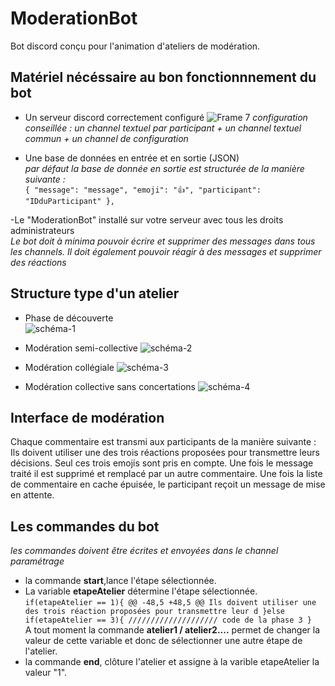 # ModerationBot
Bot discord conçu pour l'animation d'ateliers de modération.
## Matériel nécéssaire au bon fonctionnnement du bot
- Un serveur discord correctement configuré
![Frame 7](https://user-images.githubusercontent.com/85356491/120828148-79705480-c55c-11eb-8ba6-2c94517e821d.png)
*configuration conseillée : un channel textuel par participant + un channel textuel commun + un channel de configuration* 


- Une base de données en entrée et en sortie (JSON)  
*par défaut la base de donnée en sortie est structurée de la manière suivante :*  
`{
    "message": "message",
    "emoji": "👍",
    "participant": "IDduParticipant"
  },`  

-Le "ModerationBot" installé sur votre serveur avec tous les droits administrateurs  
*Le bot doit à minima pouvoir écrire et supprimer des messages dans tous les channels. Il doit également pouvoir réagir à des messages et supprimer des réactions*  

## Structure type d'un atelier
- Phase de découverte  
![schéma-1](https://user-images.githubusercontent.com/85356491/120850826-420fa100-c578-11eb-80e2-27971af7d67d.png)
- Modération semi-collective
![schéma-2](https://user-images.githubusercontent.com/85356491/120850916-63708d00-c578-11eb-86a0-be281f88f3a6.png)
- Modération collégiale
![schéma-3](https://user-images.githubusercontent.com/85356491/120851818-a717c680-c579-11eb-9f00-15e6beffa4a0.png)



- Modération collective sans concertations
![schéma-4](https://user-images.githubusercontent.com/85356491/120851141-bb0ef880-c578-11eb-99f5-f9c1f789aeb5.png)


## Interface de modération
Chaque commentaire est transmi aux participants de la manière suivante : 
Ils doivent utiliser une des trois réactions proposées pour transmettre leurs décisions. Seul ces trois emojis sont pris en compte. Une fois le message traité il est supprimé et remplacé par un autre commentaire. Une fois la liste de commentaire en cache épuisée, le participant reçoit un message de mise en attente.


## Les commandes du bot 
*les commandes doivent être écrites et envoyées dans le channel paramétrage*
- la commande **start**,lance l'étape sélectionnée.
- La variable **etapeAtelier** détermine l'étape sélectionnée.  
`if(etapeAtelier == 1){
@@ -48,5 +48,5 @@ Ils doivent utiliser une des trois réaction proposées pour transmettre leur d
}else if(etapeAtelier == 3){
//////////////////// code de la phase 3
}`  
A tout moment la commande **atelier1 / atelier2....** permet de changer la valeur de cette variable et donc de sélectionner une autre étape de l'atelier.
- la commande **end**, clôture l'atelier et assigne à la varible etapeAtelier la valeur "1".

